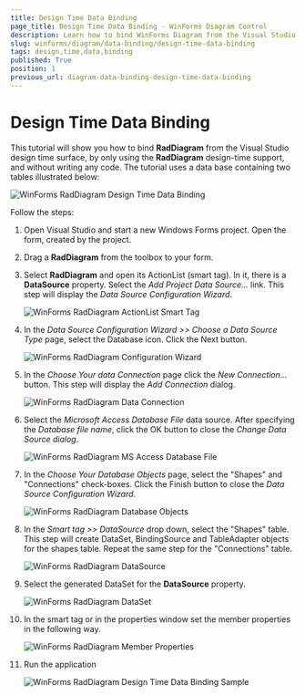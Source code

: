 ```yaml
---
title: Design Time Data Binding
page_title: Design Time Data Binding - WinForms Diagram Control
description: Learn how to bind WinForms Diagram from the Visual Studio design time surface.
slug: winforms/diagram/data-binding/design-time-data-binding
tags: design,time,data,binding
published: True
position: 1
previous_url: diagram-data-binding-design-time-data-binding
---
```


# Design Time Data Binding

This tutorial will show you how to bind __RadDiagram__ from the Visual Studio design time surface, by only using the __RadDiagram__ design-time support, and without writing any code. The tutorial uses a data base containing two tables illustrated below:

![WinForms RadDiagram Design Time Data Binding](images/diagram-data-binding-design-time-data-binding010.png)

Follow the steps:

1. Open Visual Studio and start a new Windows Forms project. Open the form, created by the project.

1. Drag a __RadDiagram__ from the toolbox to your form.

1. Select __RadDiagram__ and open its ActionList (smart tag). In it, there is a __DataSource__ property. Select the *Add Project Data Source...* link. This step will display the *Data Source Configuration Wizard*.

	![WinForms RadDiagram ActionList Smart Tag](images/diagram-data-binding-design-time-data-binding001.png)

1. In the *Data Source Configuration Wizard >> Choose a Data Source Type* page, select the Database icon. Click the Next button.

	![WinForms RadDiagram Configuration Wizard](images/diagram-data-binding-design-time-data-binding002.png)

1. In the *Choose Your data Connection* page click the *New Connection...* button. This step will display the *Add Connection* dialog.

	![WinForms RadDiagram Data Connection](images/diagram-data-binding-design-time-data-binding003.png)

1. Select the *Microsoft Access Database File* data source. After specifying the *Database file name*, click the OK button to close the *Change Data Source dialog*.

	![WinForms RadDiagram MS Access Database File](images/diagram-data-binding-design-time-data-binding004.png)

1. In the *Choose Your Database Objects* page, select the "Shapes" and "Connections" check-boxes. Click the Finish button to close the *Data Source Configuration Wizard*.

	![WinForms RadDiagram Database Objects](images/diagram-data-binding-design-time-data-binding005.png)

1. In the *Smart tag >> DataSource* drop down, select the "Shapes" table. This step will create DataSet, BindingSource and TableAdapter objects for the shapes table. Repeat the same step for the "Connections" table.

	![WinForms RadDiagram DataSource](images/diagram-data-binding-design-time-data-binding006.png)

1. Select the generated DataSet for the __DataSource__ property. 

	![WinForms RadDiagram DataSet](images/diagram-data-binding-design-time-data-binding007.png)

1. In the smart tag or in the properties window set the member properties in the following way.

	![WinForms RadDiagram Member Properties](images/diagram-data-binding-design-time-data-binding009.png)

1. Run the application

	![WinForms RadDiagram Design Time Data Binding Sample](images/diagram-data-binding-design-time-data-binding008.png)
